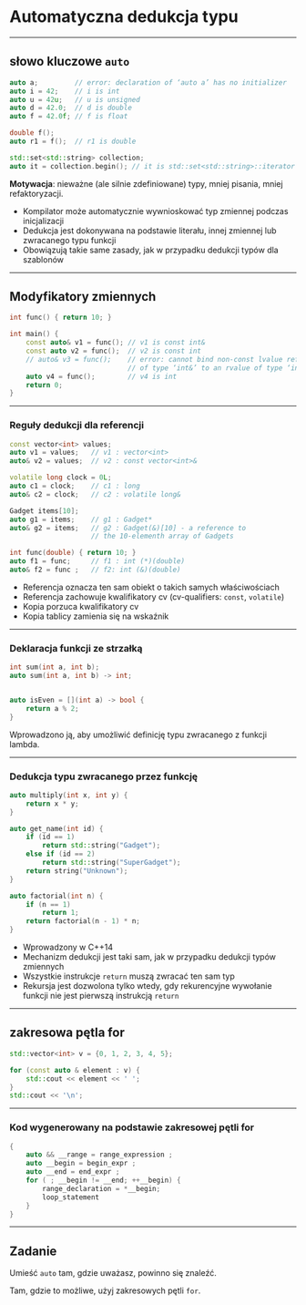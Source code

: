 <!-- .slide: data-background="#111111" -->
# Automatyczna dedukcja typu

___

## słowo kluczowe `auto`

```cpp
auto a;         // error: declaration of ‘auto a’ has no initializer
auto i = 42;    // i is int
auto u = 42u;   // u is unsigned
auto d = 42.0;  // d is double
auto f = 42.0f; // f is float

double f();
auto r1 = f();  // r1 is double

std::set<std::string> collection;
auto it = collection.begin(); // it is std::set<std::string>::iterator
```

**Motywacja**: nieważne (ale silnie zdefiniowane) typy, mniej pisania, mniej refaktoryzacji.
<!-- .element: class="fragment fade-in" -->

* <!-- .element: class="fragment fade-in" --> Kompilator może automatycznie wywnioskować typ zmiennej podczas inicjalizacji
* <!-- .element: class="fragment fade-in" --> Dedukcja jest dokonywana na podstawie literału, innej zmiennej lub zwracanego typu funkcji
* <!-- .element: class="fragment fade-in" --> Obowiązują takie same zasady, jak w przypadku dedukcji typów dla szablonów

___

## Modyfikatory zmiennych

```cpp
int func() { return 10; }

int main() {
    const auto& v1 = func(); // v1 is const int&
    const auto v2 = func();  // v2 is const int
    // auto& v3 = func();    // error: cannot bind non-const lvalue reference
                             // of type ‘int&’ to an rvalue of type ‘int’
    auto v4 = func();        // v4 is int
    return 0;
}
```

___
<!-- .slide: style="font-size: 0.9em" -->

### Reguły dedukcji dla referencji

```cpp
const vector<int> values;
auto v1 = values;   // v1 : vector<int>
auto& v2 = values;  // v2 : const vector<int>&

volatile long clock = 0L;
auto c1 = clock;    // c1 : long
auto& c2 = clock;   // c2 : volatile long&

Gadget items[10];
auto g1 = items;    // g1 : Gadget*
auto& g2 = items;   // g2 : Gadget(&)[10] - a reference to
                    // the 10-elementh array of Gadgets

int func(double) { return 10; }
auto f1 = func;     // f1 : int (*)(double)
auto& f2 = func ;   // f2: int (&)(double)
```

* <!-- .element: class="fragment fade-in" --> Referencja oznacza ten sam obiekt o takich samych właściwościach
* <!-- .element: class="fragment fade-in" --> Referencja zachowuje kwalifikatory cv (cv-qualifiers: <code>const</code>, <code>volatile</code>)
* <!-- .element: class="fragment fade-in" --> Kopia porzuca kwalifikatory cv
* <!-- .element: class="fragment fade-in" --> Kopia tablicy zamienia się na wskaźnik

___

### Deklaracja funkcji ze strzałką

```cpp
int sum(int a, int b);
auto sum(int a, int b) -> int;


auto isEven = [](int a) -> bool {
    return a % 2;
}
```

Wprowadzono ją, aby umożliwić definicję typu zwracanego z funkcji lambda.
<!-- .element: class="fragment fade-in" -->

___
<!-- .slide: style="font-size: 0.85em" -->

### Dedukcja typu zwracanego przez funkcję

```cpp
auto multiply(int x, int y) {
    return x * y;
}

auto get_name(int id) {
    if (id == 1)
        return std::string("Gadget");
    else if (id == 2)
        return std::string("SuperGadget");
    return string("Unknown");
}

auto factorial(int n) {
    if (n == 1)
        return 1;
    return factorial(n - 1) * n;
}
```

* <!-- .element: class="fragment fade-in" --> Wprowadzony w C++14
* <!-- .element: class="fragment fade-in" --> Mechanizm dedukcji jest taki sam, jak w przypadku dedukcji typów zmiennych
* <!-- .element: class="fragment fade-in" --> Wszystkie instrukcje <code>return</code> muszą zwracać ten sam typ
* <!-- .element: class="fragment fade-in" --> Rekursja jest dozwolona tylko wtedy, gdy rekurencyjne wywołanie funkcji nie jest pierwszą instrukcją <code>return</code>

___

## zakresowa pętla for

```cpp
std::vector<int> v = {0, 1, 2, 3, 4, 5};

for (const auto & element : v) {
    std::cout << element << ' ';
}
std::cout << '\n';
```

___

### Kod wygenerowany na podstawie zakresowej pętli for

```cpp
{
    auto && __range = range_expression ;
    auto __begin = begin_expr ;
    auto __end = end_expr ;
    for ( ; __begin != __end; ++__begin) {
        range_declaration = *__begin;
        loop_statement
    }
}
```

___

## Zadanie

Umieść `auto` tam, gdzie uważasz, powinno się znaleźć.

Tam, gdzie to możliwe, użyj zakresowych pętli `for`.
